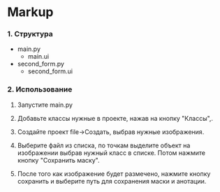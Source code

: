 # Markup


### 1. Структура

* main.py
    * main.ui
* second_form.py
    * second_form.ui

### 2.  Использование

1. Запустите main.py

2. Добавьте классы нужные в проекте, нажав на кнопку "Классы",.

3. Создайте проект file->Создать, выбрав нужные изображения.

4. Выберите файл из списка, по точкам выделите объект на изображении выбрав нужный класс в списке. Потом нажмите кнопку "Сохранить маску".

5. После того как изображение будет размечено, нажмите кнопку сохранить и выберите путь для сохранения маски и анотации. 
